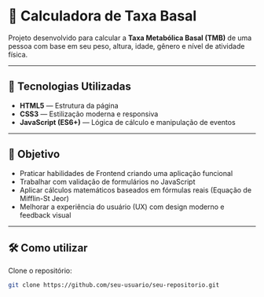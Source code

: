 # 🧮 Calculadora de Taxa Basal

Projeto desenvolvido para calcular a **Taxa Metabólica Basal (TMB)** de uma pessoa com base em seu peso, altura, idade, gênero e nível de atividade física.

---

## 🚀 Tecnologias Utilizadas

- **HTML5** — Estrutura da página
- **CSS3** — Estilização moderna e responsiva
- **JavaScript (ES6+)** — Lógica de cálculo e manipulação de eventos

---

## 🎯 Objetivo

- Praticar habilidades de Frontend criando uma aplicação funcional
- Trabalhar com validação de formulários no JavaScript
- Aplicar cálculos matemáticos baseados em fórmulas reais (Equação de Mifflin-St Jeor)
- Melhorar a experiência do usuário (UX) com design moderno e feedback visual

---

## 🛠️ Como utilizar

Clone o repositório:

```bash
git clone https://github.com/seu-usuario/seu-repositorio.git
